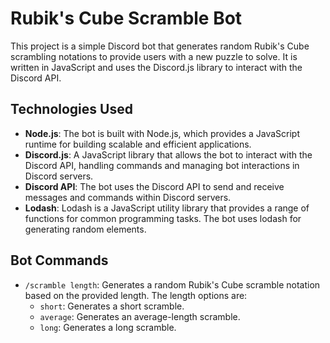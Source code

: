 # Rubik's Cube Scramble Bot

This project is a simple Discord bot that generates random Rubik's Cube scrambling notations to provide users with a new puzzle to solve. It is written in JavaScript and uses the Discord.js library to interact with the Discord API.

## Technologies Used

- **Node.js**: The bot is built with Node.js, which provides a JavaScript runtime for building scalable and efficient applications.
- **Discord.js**: A JavaScript library that allows the bot to interact with the Discord API, handling commands and managing bot interactions in Discord servers.
- **Discord API**: The bot uses the Discord API to send and receive messages and commands within Discord servers.
- **Lodash**: Lodash is a JavaScript utility library that provides a range of functions for common programming tasks. The bot uses lodash for generating random elements.

## Bot Commands

- `/scramble length`: Generates a random Rubik's Cube scramble notation based on the provided length. The length options are:
    - `short`: Generates a short scramble.
    - `average`: Generates an average-length scramble.
    - `long`: Generates a long scramble.
